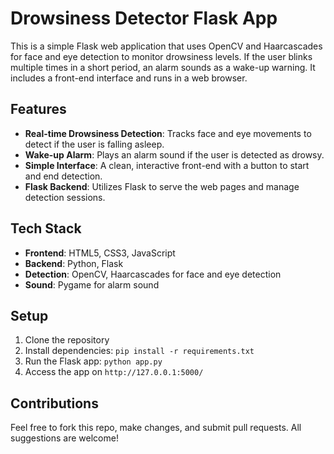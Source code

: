 # Drowsiness Detector Flask App

This is a simple Flask web application that uses OpenCV and Haarcascades for face and eye detection to monitor drowsiness levels. If the user blinks multiple times in a short period, an alarm sounds as a wake-up warning. It includes a front-end interface and runs in a web browser.

## Features
- **Real-time Drowsiness Detection**: Tracks face and eye movements to detect if the user is falling asleep.
- **Wake-up Alarm**: Plays an alarm sound if the user is detected as drowsy.
- **Simple Interface**: A clean, interactive front-end with a button to start and end detection.
- **Flask Backend**: Utilizes Flask to serve the web pages and manage detection sessions.

## Tech Stack
- **Frontend**: HTML5, CSS3, JavaScript
- **Backend**: Python, Flask
- **Detection**: OpenCV, Haarcascades for face and eye detection
- **Sound**: Pygame for alarm sound

## Setup
1. Clone the repository
2. Install dependencies: `pip install -r requirements.txt`
3. Run the Flask app: `python app.py`
4. Access the app on `http://127.0.0.1:5000/`

## Contributions
Feel free to fork this repo, make changes, and submit pull requests. All suggestions are welcome!
